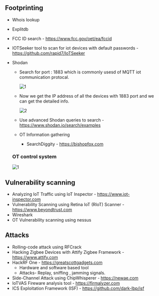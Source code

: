 ## Footprinting 
  + Whois lookup
  + Explitdb
  + FCC ID search - https://www.fcc.gov/oet/ea/fccid
  + IOTSeeker tool to scan for iot devices with default passwords - https://github.com/rapid7/IoTSeeker
  + Shodan
    + Search for port : 1883 which is commonly usesd of MQTT iot communication protocal.

      ![1](https://github.com/Kr1shna02/Hack_Flow/assets/117007783/cde7fb0a-e23f-42f4-8f72-30eeb14318cc)
      
    + Now we get the IP address of all the devices with 1883 port and we can get the detailed info.

      ![2](https://github.com/Kr1shna02/Hack_Flow/assets/117007783/99ca6ecd-4ab4-481f-8e40-5f2e005beae5)

    + Use advanced Shodan queries to search - https://www.shodan.io/search/examples
    + OT Information gathering
      + SearchDiggity -  https://bishopfox.com 
    ### OT control system

       ![1](https://github.com/Kr1shna02/Hack_Flow/assets/117007783/87df6853-f298-4872-98c4-ddf3e309036f)

## Vulnerability scanning
 
  + Analyzing IoT Traffic using IoT Inspector - https://www.iot-inspector.com
  + Vulnerability Scanning using Retina IoT (RIoT) Scanner - https://www.beyondtrust.com
  + Wireshark
  + OT Vulnerability scanning using nessus

## Attacks
  
  + Rolling-code attack using RFCrack
  + Hacking Zigbee Devices with Attify Zigbee Framework - https://www.attify.com
  + HackRF One - https://greatscottgadgets.com
    + Hardware and software based tool
    + Attacks- Replay, sniffing , jamming signals.
  + Side-Channel Attack using ChipWhisperer - https://newae.com
  + IoTVAS Fireware analysis tool - https://firmalyzer.com
  + ICS Exploitation Framework (ISF) - https://github.com/dark-lbp/isf
